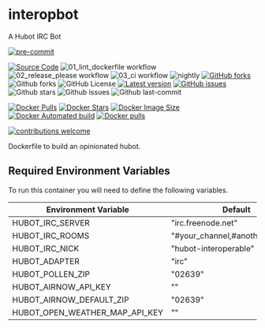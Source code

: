 # interopbot
A Hubot IRC Bot
<!-- BADGIE TIME -->

[![pre-commit](https://img.shields.io/badge/pre--commit-enabled-brightgreen?logo=pre-commit)](https://github.com/pre-commit/pre-commit)

<!-- END BADGIE TIME -->
[![Source Code](https://img.shields.io/badge/source-GitHub-blue.svg?style=flat)](https://github.com/interoperable/dockerfile-interopbot)
![01_lint_dockerfile workflow](https://github.com/interoperable/dockerfile-interopbot/actions/workflows/01_lint_dockerfile.yml/badge.svg?label=build&style=flat-square&branch=main)
![02_release_please workflow](https://github.com/interoperable/dockerfile-interopbot/actions/workflows/02_release_please.yml/badge.svg?label=build&style=flat-square&branch=main)
![03_ci workflow](https://github.com/interoperable/dockerfile-interopbot/actions/workflows/03_ci.yml/badge.svg?label=build&style=flat-square&branch=main)
![nightly](https://github.com/interoperable/dockerfile-interopbot/actions/workflows/nightly.yml/badge.svg?label=build&style=flat-square&branch=main)
[![GitHub forks](https://img.shields.io/github/forks/interoperable/dockerfile-interopbot.svg)](https://github.com/interoperable/dockerfile-interopbot/network)
![Github forks](https://badgen.net/github/forks/interoperable/dockerfile-interopbot?icon=github&label=forks)
![GitHub License](https://img.shields.io/github/license/interoperable/dockerfile-interopbot)
[![Latest version](https://img.shields.io/github/tag/interoperable/dockerfile-interopbot.svg?label=release&style=flat&maxAge=3600)](https://github.com/interoperable/dockerfile-interopbot/tags)
[![GitHub issues](https://img.shields.io/github/issues/interoperable/dockerfile-interopbot.svg)](https://github.com/interoperable/dockerfile-interopbot/issues)
![Github stars](https://badgen.net/github/stars/interoperable/dockerfile-interopbot?icon=github&label=stars)
![Github issues](https://img.shields.io/github/issues/interoperable/dockerfile-interopbot)
![Github last-commit](https://img.shields.io/github/last-commit/interoperable/dockerfile-interopbot)


[![Docker Pulls](https://badgen.net/docker/pulls/interoperable/interopbot?icon=docker&label=pulls)](https://hub.docker.com/r/interoperable/interopbot)
[![Docker Stars](https://badgen.net/docker/stars/interoperable/interopbot?icon=docker&label=stars)](https://hub.docker.com/r/interoperable/interopbot/)
[![Docker Image Size](https://badgen.net/docker/size/interoperable/interopbot?icon=docker&label=image%20size)](https://hub.docker.com/r/interoperable/interopbot/)
[![Docker Automated build](https://img.shields.io/docker/automated/interoperable/interopbot.svg)](https://hub.docker.com/v2/repositories/interoperable/interopbot/autobuild/)
[![Docker pulls](https://img.shields.io/docker/pulls/interoperable/interopbot.svg?style=plastic)](https://registry.hub.docker.com/v2/repositories/interoperable/interopbot/)

[![contributions welcome](https://img.shields.io/badge/contributions-welcome-brightgreen.svg?style=flat-square)](https://github.com/interoperable/dockerfile-interopbot/issues)

Dockerfile to build an opinionated hubot.

## Required Environment Variables

To run this container you will need to define the following variables.

|Environment Variable|Default|Explanation|
|---|---|---|
|HUBOT_IRC_SERVER|"irc.freenode.net"||
|HUBOT_IRC_ROOMS|"#your_channel,#another_channel"||
|HUBOT_IRC_NICK|"hubot-interoperable"||
|HUBOT_ADAPTER|"irc"||
|HUBOT_POLLEN_ZIP|"02639"||
|HUBOT_AIRNOW_API_KEY|""||
|HUBOT_AIRNOW_DEFAULT_ZIP|"02639"||
|HUBOT_OPEN_WEATHER_MAP_API_KEY|""||

